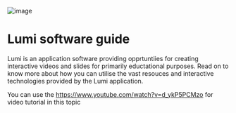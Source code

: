![image](https://user-images.githubusercontent.com/42349894/181434566-70bc3dad-7b47-4656-975f-5c3aaa96b364.png)
# <b> Lumi software guide </b>
Lumi is an application software providing opprtuntiies for creating interactive videos and slides for primarily eductational purposes. Read on to know more about how you can utilise the vast resouces and interactive technologies provided by the Lumi application.

You can use the https://www.youtube.com/watch?v=d_ykP5PCMzo for video tutorial in this topic


```markdown

```
